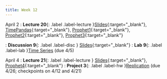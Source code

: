 ```yaml
---
title: Week 12
---
```


April 2
: **Lecture 20**{: .label .label-lecture }[Slides](https://docs.google.com/presentation/d/1LRftfur4OPsmkMMwmLX516PBDh4IpoxVfaf7FpanROU/edit?usp=sharing){:target="_blank"},  [TimePandas](https://data100.datahub.berkeley.edu/hub/user-redirect/git-pull?repo=https%3A%2F%2Fgithub.com%2FUCB-Econ-148%2Fecon148-sp24&branch=main&urlpath=lab%2Ftree%2Fecon148-sp24%2Flec%2FLec11.1%2FTimeSeries-Pandas.ipynb){:target="_blank"}, [Prophet1](https://data100.datahub.berkeley.edu/hub/user-redirect/git-pull?repo=https%3A%2F%2Fgithub.com%2FUCB-Econ-148%2Fecon148-sp24&branch=main&urlpath=lab%2Ftree%2Fecon148-sp24%2Flec%2FLec11.1%2FProphetDemo1.ipynb){:target="_blank"}, [Prophet2](https://data100.datahub.berkeley.edu/hub/user-redirect/git-pull?repo=https%3A%2F%2Fgithub.com%2FUCB-Econ-148%2Fecon148-sp24&branch=main&urlpath=lab%2Ftree%2Fecon148-sp24%2Flec%2FLec11.1%2FProphetDemo2.ipynb){:target="_blank"}, [Prophet3](https://data100.datahub.berkeley.edu/hub/user-redirect/git-pull?repo=https%3A%2F%2Fgithub.com%2FUCB-Econ-148%2Fecon148-sp24&branch=main&urlpath=lab%2Ftree%2Fecon148-sp24%2Flec%2FLec11.1%2FProphet-pageviews.ipynb){:target="_blank"}




: **Discussion 9**{: .label .label-disc } [Slides](https://docs.google.com/presentation/d/1-OlzSqkyw3-Bm27M-aZe1tgxpF1w4rV2hDO0F77Axn0/edit?usp=sharing){:target="_blank"}
: **Lab 9**{: .label .label-lab }[Time Series](https://data100.datahub.berkeley.edu/hub/user-redirect/git-pull?repo=https%3A%2F%2Fgithub.com%2FUCB-Econ-148%2Fecon148-sp24&branch=main&urlpath=lab%2Ftree%2Fecon148-sp24%2Flab%2Flab09%2Flab09.ipynb) (due 4/5)


April 4
: **Lecture 21**{: .label .label-lecture }
[Slides](https://docs.google.com/presentation/d/1jETeQn5boAMb4uJWL4j5fLBPFs0wgCmwHbitor2SQWw/edit?usp=sharing ){:target="_blank"},  [Prophet4]( https://data100.datahub.berkeley.edu/hub/user-redirect/git-pull?repo=https%3A%2F%2Fgithub.com%2FUCB-Econ-148%2Fecon148-sp24&branch=main&urlpath=lab%2Ftree%2Fecon148-sp24%2Flec%2FLec11.2%2FProphetDemo3.ipynb){:target="_blank"}
: **Project 3**{: .label .label-hw }[Replication](https://www.econ148.org/sp24/proj3/) (due 4/26; checkpoints on 4/12 and 4/21)
